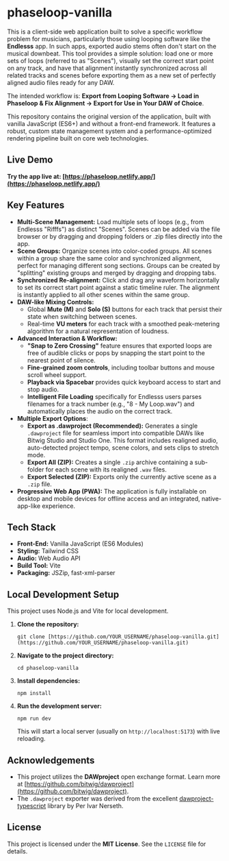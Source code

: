 # phaseloop-vanilla

This is a client-side web application built to solve a specific workflow problem for musicians, particularly those using looping software like the **Endlesss** app. In such apps, exported audio stems often don't start on the musical downbeat. This tool provides a simple solution: load one or more sets of loops (referred to as "Scenes"), visually set the correct start point on any track, and have that alignment instantly synchronized across all related tracks and scenes before exporting them as a new set of perfectly aligned audio files ready for any DAW.

The intended workflow is: **Export from Looping Software → Load in Phaseloop & Fix Alignment → Export for Use in Your DAW of Choice**.

This repository contains the original version of the application, built with vanilla JavaScript (ES6+) and without a front-end framework. It features a robust, custom state management system and a performance-optimized rendering pipeline built on core web technologies.

## Live Demo

**Try the app live at: [https://phaseloop.netlify.app/](https://phaseloop.netlify.app/)**

## Key Features

* **Multi-Scene Management:** Load multiple sets of loops (e.g., from Endlesss "Rifffs") as distinct "Scenes". Scenes can be added via the file browser or by dragging and dropping folders or .zip files directly into the app.
* **Scene Groups:** Organize scenes into color-coded groups. All scenes within a group share the same color and synchronized alignment, perfect for managing different song sections. Groups can be created by "splitting" existing groups and merged by dragging and dropping tabs.
* **Synchronized Re-alignment:** Click and drag any waveform horizontally to set its correct start point against a static timeline ruler. The alignment is instantly applied to all other scenes within the same group.
* **DAW-like Mixing Controls:**
    * Global **Mute (M)** and **Solo (S)** buttons for each track that persist their state when switching between scenes.
    * Real-time **VU meters** for each track with a smoothed peak-metering algorithm for a natural representation of loudness.
* **Advanced Interaction & Workflow:**
    * **"Snap to Zero Crossing"** feature ensures that exported loops are free of audible clicks or pops by snapping the start point to the nearest point of silence.
    * **Fine-grained zoom controls**, including toolbar buttons and mouse scroll wheel support.
    * **Playback via Spacebar** provides quick keyboard access to start and stop audio.
    * **Intelligent File Loading** specifically for Endlesss users parses filenames for a track number (e.g., "8 - My Loop.wav") and automatically places the audio on the correct track.
* **Multiple Export Options**:
    * **Export as .dawproject (Recommended):** Generates a single `.dawproject` file for seamless import into compatible DAWs like Bitwig Studio and Studio One. This format includes realigned audio, auto-detected project tempo, scene colors, and sets clips to stretch mode.
    * **Export All (ZIP):** Creates a single `.zip` archive containing a sub-folder for each scene with its realigned `.wav` files.
    * **Export Selected (ZIP):** Exports only the currently active scene as a `.zip` file.
* **Progressive Web App (PWA):** The application is fully installable on desktop and mobile devices for offline access and an integrated, native-app-like experience.

## Tech Stack

* **Front-End:** Vanilla JavaScript (ES6 Modules)
* **Styling:** Tailwind CSS
* **Audio:** Web Audio API
* **Build Tool:** Vite
* **Packaging:** JSZip, fast-xml-parser

## Local Development Setup

This project uses Node.js and Vite for local development.

1.  **Clone the repository:**
    ```
    git clone [https://github.com/YOUR_USERNAME/phaseloop-vanilla.git](https://github.com/YOUR_USERNAME/phaseloop-vanilla.git)
    ```
2.  **Navigate to the project directory:**
    ```
    cd phaseloop-vanilla
    ```
3.  **Install dependencies:**
    ```
    npm install
    ```
4.  **Run the development server:**
    ```
    npm run dev
    ```
    This will start a local server (usually on `http://localhost:5173`) with live reloading.

## Acknowledgements

* This project utilizes the **DAWproject** open exchange format. Learn more at [https://github.com/bitwig/dawproject](https://github.com/bitwig/dawproject).
* The `.dawproject` exporter was derived from the excellent [dawproject-typescript](https://github.com/perivar/dawproject-typescript) library by Per Ivar Nerseth.

## License

This project is licensed under the **MIT License**. See the `LICENSE` file for details.
